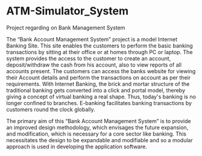 # ATM-Simulator_System
Project regarding on Bank Management System

The “Bank Account Management System” project is a model Internet Banking Site. This site 
enables the customers to perform the basic banking transactions by sitting at their office or at 
homes through PC or laptop. The system provides the access to the customer to create an 
account, deposit/withdraw the cash from his account, also to view reports of all accounts present. 
The customers can access the banks website for viewing their Account details and perform the 
transactions on account as per their requirements. With Internet Banking, the brick and mortar 
structure of the traditional banking gets converted into a click and portal model, thereby giving a 
concept of virtual banking a real shape. Thus, today's banking is no longer confined to branches. 
E-banking facilitates banking transactions by customers round the clock globally. 


The primary aim of this “Bank Account Management System” is to provide an improved design 
methodology, which envisages the future expansion, and modification, which is necessary for a 
core sector like banking. This necessitates the design to be expandable and modifiable and so a 
modular approach is used in developing the application software.
